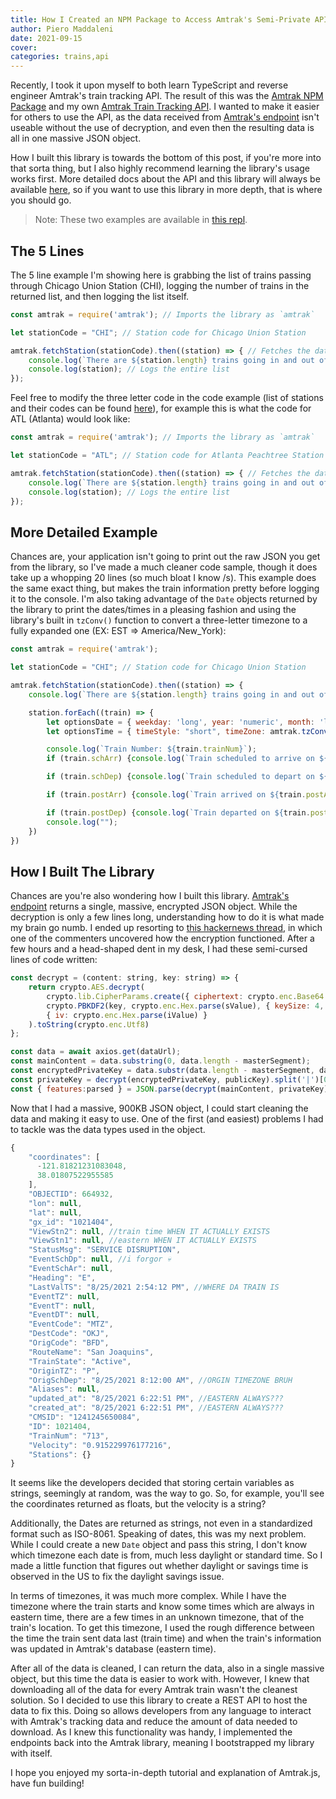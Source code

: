 ```yaml
---
title: How I Created an NPM Package to Access Amtrak's Semi-Private API
author: Piero Maddaleni
date: 2021-09-15
cover: 
categories: trains,api
---
```


Recently, I took it upon myself to both learn TypeScript and reverse engineer Amtrak's train tracking API. The result of this was the [Amtrak NPM Package](https://www.npmjs.com/package/amtrak) and my own [Amtrak Train Tracking API](https://api.amtrak.piemadd.com/). I wanted to make it easier for others to use the API, as the data received from [Amtrak's endpoint](https://maps.amtrak.com/services/MapDataService/trains/getTrainsData) isn't useable without the use of decryption, and even then the resulting data is all in one massive JSON object.

How I built this library is towards the bottom of this post, if you're more into that sorta thing, but I also highly recommend learning the library's usage works first. More detailed docs about the API and this library will always be available [here](https://api.amtrak.piemadd.com/docs), so if you want to use this library in more depth, that is where you should go.

> Note: These two examples are available in [this repl](https://replit.com/@piemadd/Amtrak-5-Lines).

## The 5 Lines
The 5 line example I'm showing here is grabbing the list of trains passing through Chicago Union Station (CHI), logging the number of trains in the returned list, and then logging the list itself. 

```js
const amtrak = require('amtrak'); // Imports the library as `amtrak`

let stationCode = "CHI"; // Station code for Chicago Union Station

amtrak.fetchStation(stationCode).then((station) => { // Fetches the data relating to "CHI" (Chichago Union Station)
	console.log(`There are ${station.length} trains going in and out of ${stationCode} today.`); // Log the number of trains going in/out of the station
	console.log(station); // Logs the entire list
});
```

Feel free to modify the three letter code in the code example (list of stations and their codes can be found [here](https://en.wikipedia.org/wiki/List_of_Amtrak_stations)), for example this is what the code for ATL (Atlanta) would look like:

```js
const amtrak = require('amtrak'); // Imports the library as `amtrak`

let stationCode = "ATL"; // Station code for Atlanta Peachtree Station

amtrak.fetchStation(stationCode).then((station) => { // Fetches the data relating to "CHI" (Chichago Union Station)
	console.log(`There are ${station.length} trains going in and out of ${stationCode} today.`); // Log the number of trains going in/out of the station
	console.log(station); // Logs the entire list
});
```

## More Detailed Example
Chances are, your application isn't going to print out the raw JSON you get from the library, so I've made a much cleaner code sample, though it does take up a whopping 20 lines (so much bloat I know /s). This example does the same exact thing, but makes the train information pretty before logging it to the console. I'm also taking advantage of the `Date` objects returned by the library to print the dates/times in a pleasing fashion and using the library's built in `tzConv()` function to convert a three-letter timezone to a fully expanded one (EX: EST => America/New_York):

```js
const amtrak = require('amtrak');

let stationCode = "CHI"; // Station code for Chicago Union Station

amtrak.fetchStation(stationCode).then((station) => {
	console.log(`There are ${station.length} trains going in and out of ${stationCode} today.`)

	station.forEach((train) => {
		let optionsDate = { weekday: 'long', year: 'numeric', month: 'long', day: 'numeric', timeZone: amtrak.tzConv(train.tz) };
		let optionsTime = { timeStyle: "short", timeZone: amtrak.tzConv(train.tz) };

		console.log(`Train Number: ${train.trainNum}`);
		if (train.schArr) {console.log(`Train scheduled to arrive on ${train.schArr.toLocaleString('en-US', optionsDate)} at ${train.schArr.toLocaleString('en-US', optionsTime)} ${train.tz}`)};

		if (train.schDep) {console.log(`Train scheduled to depart on ${train.schDep.toLocaleString('en-US', optionsDate)} at ${train.schDep.toLocaleString('en-US', optionsTime)} ${train.tz}`)};

		if (train.postArr) {console.log(`Train arrived on ${train.postArr.toLocaleString('en-US', optionsDate)} at ${train.postArr.toLocaleString('en-US', optionsTime)} ${train.tz}`)};

		if (train.postDep) {console.log(`Train departed on ${train.postDep.toLocaleString('en-US', optionsDate)} at ${train.postDep.toLocaleString('en-US', optionsTime)} ${train.tz}`)};
		console.log("");
	})
})
```

## How I Built The Library

Chances are you're also wondering how I built this library. [Amtrak's endpoint](https://maps.amtrak.com/services/MapDataService/trains/getTrainsData) returns a single, massive, encrypted JSON object. While the decryption is only a few lines long, understanding how to do it is what made my brain go numb. I ended up resorting to [this hackernews thread](https://news.ycombinator.com/item?id=17605290), in which one of the commenters uncovered how the encryption functioned. After a few hours and a head-shaped dent in my desk, I had these semi-cursed lines of code written: 
```js
const decrypt = (content: string, key: string) => {
	return crypto.AES.decrypt(
		crypto.lib.CipherParams.create({ ciphertext: crypto.enc.Base64.parse(content) }),
		crypto.PBKDF2(key, crypto.enc.Hex.parse(sValue), { keySize: 4, iterations: 1e3 }),
		{ iv: crypto.enc.Hex.parse(iValue) }
	).toString(crypto.enc.Utf8)
};

const data = await axios.get(dataUrl);
const mainContent = data.substring(0, data.length - masterSegment);
const encryptedPrivateKey = data.substr(data.length - masterSegment, data.length);
const privateKey = decrypt(encryptedPrivateKey, publicKey).split('|')[0]
const { features:parsed } = JSON.parse(decrypt(mainContent, privateKey));
```

Now that I had a massive, 900KB JSON object, I could start cleaning the data and making it easy to use. One of the first (and easiest) problems I had to tackle was the data types used in the object.


```js
{
    "coordinates": [
      -121.81821231083048,
      38.01807522955585
    ],
    "OBJECTID": 664932,
    "lon": null,
    "lat": null,
    "gx_id": "1021404",
    "ViewStn2": null, //train time WHEN IT ACTUALLY EXISTS
    "ViewStn1": null, //eastern WHEN IT ACTUALLY EXISTS
    "StatusMsg": "SERVICE DISRUPTION",
    "EventSchDp": null, //i forgor 💀
    "EventSchAr": null,
    "Heading": "E",
    "LastValTS": "8/25/2021 2:54:12 PM", //WHERE DA TRAIN IS
    "EventTZ": null,
    "EventT": null,
    "EventDT": null,
    "EventCode": "MTZ",
    "DestCode": "OKJ",
    "OrigCode": "BFD",
    "RouteName": "San Joaquins",
    "TrainState": "Active",
    "OriginTZ": "P",
    "OrigSchDep": "8/25/2021 8:12:00 AM", //ORGIN TIMEZONE BRUH
    "Aliases": null,
    "updated_at": "8/25/2021 6:22:51 PM", //EASTERN ALWAYS???
    "created_at": "8/25/2021 6:22:51 PM", //EASTERN ALWAYS???
    "CMSID": "1241245650084",
    "ID": 1021404,
    "TrainNum": "713",
    "Velocity": "0.915229976177216",
    "Stations": {}
}
```

It seems like the developers decided that storing certain variables as strings, seemingly at random, was the way to go. So, for example, you'll see the coordinates returned as floats, but the velocity is a string?

Additionally, the Dates are returned as strings, not even in a standardized format such as ISO-8061. Speaking of dates, this was my next problem. While I could create a new `Date` object and pass this string, I don't know which timezone each date is from, much less daylight or standard time. So I made a little function that figures out whether daylight or savings time is observed in the US to fix the daylight savings issue. 

In terms of timezones, it was much more complex. While I have the timezone where the train starts and know some times which are always in eastern time, there are a few times in an unknown timezone, that of the train's location. To get this timezone, I used the rough difference between the time the train sent data last (train time) and when the train's information was updated in Amtrak's database (eastern time). 

After all of the data is cleaned, I can return the data, also in a single massive object, but this time the data is easier to work with. However, I knew that downloading all of the data for every Amtrak train wasn't the cleanest solution. So I decided to use this library to create a REST API to host the data to fix this. Doing so allows developers from any language to interact with Amtrak's tracking data and reduce the amount of data needed to download. As I knew this functionality was handy, I implemented the endpoints back into the Amtrak library, meaning I bootstrapped my library with itself.

I hope you enjoyed my sorta-in-depth tutorial and explanation of Amtrak.js, have fun building!